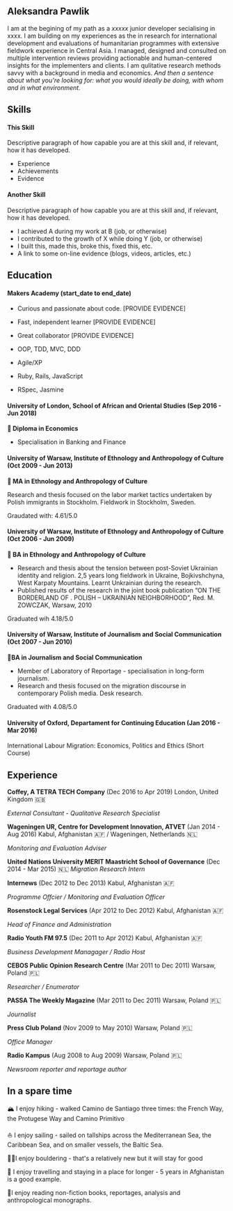 ## Aleksandra Pawlik 

I am at the begining of my path as a _xxxxx_ junior developer secialising in xxxx. I am building on my experiences as the in research for international development and evaluations of humanitarian programmes with extensive fieldwork experience in Central Asia. I managed, designed and consulted on multiple intervention reviews providing actionable and human-centered insights for the implementers and clients. I am qulitative research methods savvy with a background in media and economics. _And then a sentence about what you're looking for: what you would ideally be doing, with whom and in what environment._

## Skills

#### This Skill

Descriptive paragraph of how capable you are at this skill and, if relevant, how it has developed.

- Experience
- Achievements
- Evidence

#### Another Skill

Descriptive paragraph of how capable you are at this skill and, if relevant, how it has developed.

- I achieved A during my work at B (job, or otherwise)
- I contributed to the growth of X while doing Y (job, or otherwise)
- I built this, made this, broke this, fixed this, etc.
- A link to some on-line evidence (blogs, videos, articles, etc.)

## Education

#### Makers Academy (start_date to end_date)

- Curious and passionate about code. [PROVIDE EVIDENCE]
- Fast, independent learner [PROVIDE EVIDENCE]
- Great collaborator [PROVIDE EVIDENCE]

- OOP, TDD, MVC, DDD
- Agile/XP
- Ruby, Rails, JavaScript
- RSpec, Jasmine

#### University of London, School of African and Oriental Studies (Sep 2016 - Jun 2018)
**:scroll: Diploma in Economics**
* Specialisation in Banking and Finance

#### University of Warsaw, Institute of Ethnology and Anthropology of Culture (Oct 2009 - Jun 2013)
**:scroll: MA in Ethnology and Anthropology of Culture**

Research and thesis focused on the labor market tactics undertaken by Polish immigrants in Stockholm. Fieldwork in Stockholm, Sweden. 

Graudated with: 4.61/5.0

#### University of Warsaw, Institute of Ethnology and Anthropology of Culture (Oct 2006 - Jun 2009)
**:scroll: BA in Ethnology and Anthropology of Culture** 

* Research and thesis about the tension between post-Soviet Ukrainian identity and religion. 2,5 years long fieldwork in Ukraine, Bojkivshchyna, West Karpaty Mountains. Learnt Unkrainian during the research. 
* Published results of the research in the joint book publication “ON THE BORDERLAND OF <NEW EUROPE>. POLISH – UKRAINIAN NEIGHBORHOOD”, Red. M. ZOWCZAK, Warsaw, 2010

Graduated wih 4.18/5.0 

#### University of Warsaw, Institute of Journalism and Social Communication (Oct 2007 - Jun 2010) 
**:scroll:BA in Journalism and Social Communication**
* Member of Laboratory of Reportage - specialisation in long-form journalism.
* Research and thesis focused on the migration discourse in contemporary Polish media. Desk research.

Graduated with 4.08/5.0

#### University of Oxford, Departament for Continuing Education (Jan 2016 - Mar 2016)

International Labour Migration: Economics, Politics and Ethics (Short Course)

## Experience

**Coffey, A TETRA TECH Company** (Dec 2016 to Apr 2019) London, United Kingdom :uk:

*External Consultant - Qualitative Research Specialist*  

**Wageningen UR, Centre for Development Innovation, ATVET** (Jan 2014 - Aug 2016) Kabul, Afghanistan :afghanistan: / Wageningen, Netherlands :netherlands:

*Monitoring and Evaluation Adviser*  

**United Nations University MERIT Maastricht School of Governance** (Dec 2014 - Mar 2015) :netherlands:
*Migration Research Intern*

**Internews** (Dec 2012 to Dec 2013) Kabul, Afghanistan :afghanistan:

*Programme Offcier / Monitoring and Evaluation Officer*

**Rosenstock Legal Services** (Apr 2012 to Dec 2012) Kabul, Afghanistan :afghanistan:

*Head of Finance and Administration*

**Radio Youth FM 97.5** (Dec 2011 to Apr 2012) Kabul, Afghanistan :afghanistan:

*Business Development Managager / Radio Host*

**CEBOS Public Opinion Research Centre** (Mar 2011 to Dec 2011) Warsaw, Poland :poland:

*Researcher / Enumerator*

**PASSA The Weekly Magazine** (Mar 2011 to Dec 2011) Warsaw, Poland :poland:

*Journalist*

**Press Club Poland** (Nov 2009 to May 2010) Warsaw, Poland :poland:

*Office Manager*

**Radio Kampus** (Aug 2008 to Aug 2009) Warsaw, Poland :poland:

*Newsroom reporter and reportage author*

## In a spare time
:mountain_snow: I enjoy hiking - walked Camino de Santiago three times: the French Way, the Protugese Way and Camino Primitivo

:sailboat: I enjoy sailing - sailed on tallships across the Mediterranean Sea, the Caribbean Sea, and on smaller vessels, the Baltic Sea. 

🧗‍♀️I enjoy bouldering - that's a relatively new but it will stay for good

:baggage_claim: I enjoy travelling and staying in a place for longer - 5 years in Afghanistan is a good example. 

:green_book:I enjoy reading non-fiction books, reportages, analysis and anthropological monographs. 

